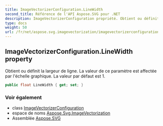 ```yaml
---
title: ImageVectorizerConfiguration.LineWidth
second_title: Référence de l'API Aspose.SVG pour .NET
description: ImageVectorizerConfiguration propriété. Obtient ou définit la largeur de ligne. La valeur de ce paramètre est affectée par léchelle graphique. La valeur par défaut est 1.
type: docs
weight: 50
url: /fr/net/aspose.svg.imagevectorization/imagevectorizerconfiguration/linewidth/
---
```

## ImageVectorizerConfiguration.LineWidth property

Obtient ou définit la largeur de ligne. La valeur de ce paramètre est affectée par l'échelle graphique. La valeur par défaut est 1.

```csharp
public float LineWidth { get; set; }
```

### Voir également

* class [ImageVectorizerConfiguration](../)
* espace de noms [Aspose.Svg.ImageVectorization](../../imagevectorizerconfiguration/)
* Assemblée [Aspose.SVG](../../../)


